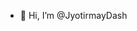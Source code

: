 - 👋 Hi, I’m @JyotirmayDash


<!---
JyotirmayDash/JyotirmayDash is a ✨ special ✨ repository because its `README.md` (this file) appears on your GitHub profile.
You can click the Preview link to take a look at your changes.
--->
